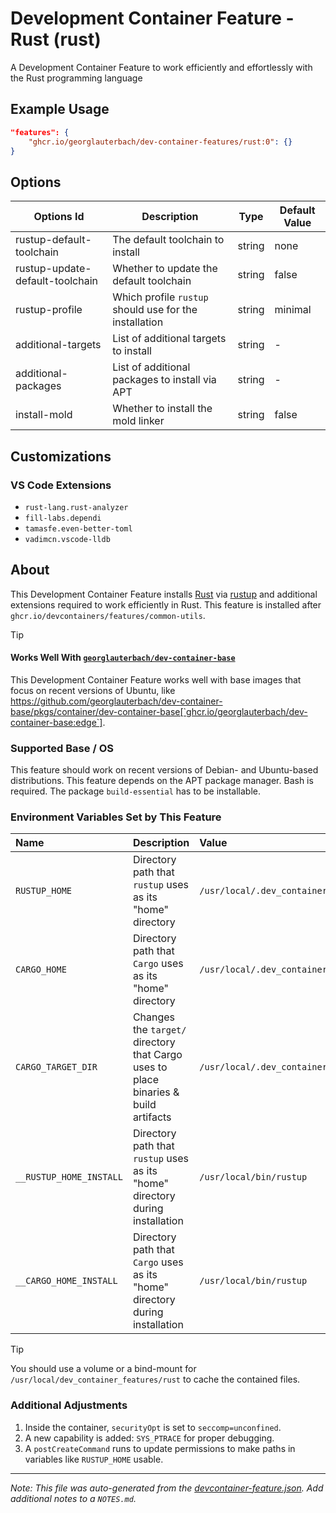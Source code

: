 
# Development Container Feature - Rust (rust)

A Development Container Feature to work efficiently and effortlessly with the Rust programming language

## Example Usage

```json
"features": {
    "ghcr.io/georglauterbach/dev-container-features/rust:0": {}
}
```

## Options

| Options Id | Description | Type | Default Value |
|-----|-----|-----|-----|
| rustup-default-toolchain | The default toolchain to install | string | none |
| rustup-update-default-toolchain | Whether to update the default toolchain | string | false |
| rustup-profile | Which profile `rustup` should use for the installation | string | minimal |
| additional-targets | List of additional targets to install | string | - |
| additional-packages | List of additional packages to install via APT | string | - |
| install-mold | Whether to install the mold linker | string | false |

## Customizations

### VS Code Extensions

- `rust-lang.rust-analyzer`
- `fill-labs.dependi`
- `tamasfe.even-better-toml`
- `vadimcn.vscode-lldb`


## About

This Development Container Feature installs [Rust](https://www.rust-lang.org/) via [rustup](https://www.rust-lang.org/tools/install) and additional extensions required to work efficiently in Rust. This feature is installed after `ghcr.io/devcontainers/features/common-utils`.

> [!TIP]
>
> #### Works Well With [`georglauterbach/dev-container-base`](https://github.com/georglauterbach/dev-container-base)
>
> This Development Container Feature works well with base images that focus on recent versions of Ubuntu, like https://github.com/georglauterbach/dev-container-base/pkgs/container/dev-container-base[`ghcr.io/georglauterbach/dev-container-base:edge`].

### Supported Base / OS

This feature should work on recent versions of Debian- and Ubuntu-based distributions. This feature depends on the APT package manager. Bash is required. The package `build-essential` has to be installable.

### Environment Variables Set by This Feature

| Name                    | Description                                                                         | Value                                                 |
| :---------------------- | :---------------------------------------------------------------------------------- | :---------------------------------------------------- |
| `RUSTUP_HOME`           | Directory path that `rustup` uses as its "home" directory                           | `/usr/local/.dev_container_features/rust/rustup_home` |
| `CARGO_HOME`            | Directory path that `Cargo` uses as its "home" directory                            | `/usr/local/.dev_container_features/rust/cargo_home`  |
| `CARGO_TARGET_DIR`      | Changes the `target/` directory that Cargo uses to place binaries & build artifacts | `/usr/local/.dev_container_features/rust/target`      |
| `__RUSTUP_HOME_INSTALL` | Directory path that `rustup` uses as its "home" directory during installation       | `/usr/local/bin/rustup`                               |
| `__CARGO_HOME_INSTALL`  | Directory path that `Cargo` uses as its "home" directory during installation        | `/usr/local/bin/rustup`                               |

> [!TIP]
>
> You should use a volume or a bind-mount for `/usr/local/dev_container_features/rust` to cache the contained files.

### Additional Adjustments

1. Inside the container, `securityOpt` is set to `seccomp=unconfined`.
2. A new capability is added: `SYS_PTRACE` for proper debugging.
3. A `postCreateCommand` runs to update permissions to make paths in variables like `RUSTUP_HOME` usable.


---

_Note: This file was auto-generated from the [devcontainer-feature.json](https://github.com/georglauterbach/dev-container-features/blob/main/src/rust/devcontainer-feature.json).  Add additional notes to a `NOTES.md`._
